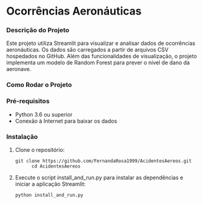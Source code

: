 <h1>Ocorrências Aeronáuticas</h1>

<h3>Descrição do Projeto</h3>
<p>Este projeto utiliza Streamlit para visualizar e analisar dados de ocorrências aeronáuticas. Os dados são carregados a partir de arquivos CSV hospedados no GitHub. Além das funcionalidades de visualização, o projeto implementa um modelo de Random Forest para prever o nível de dano da aeronave.</p>

<h3>Como Rodar o Projeto</h3>

<h3>Pré-requisitos</h3>
<ul>
  <li>Python 3.6 ou superior</li>
  <li>Conexão à Internet para baixar os dados</li>
</ul>
<h3>Instalação</h3>
<ol>
  <li>Clone o repositório:</li>
  <div class="code-block">
      <pre><code>git clone https://github.com/FernandaRosa1999/AcidentesAereos.git
      cd AcidentesAereos</code></pre>
    </div>
<li>Execute o script install_and_run.py para instalar as dependências e iniciar a aplicação Streamlit:</li>
  <pre><code>python install_and_run.py</code></pre>
</ol>

